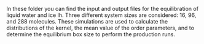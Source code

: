 In these folder you can find the input and output files for the equilibration of liquid water and ice Ih.
Three different system sizes are considered: 16, 96, and 288 molecules.
These simulations are used to calculate the distributions of the kernel, the mean value of the order parameters, and to determine the equilibrium box size to perform the production runs.
